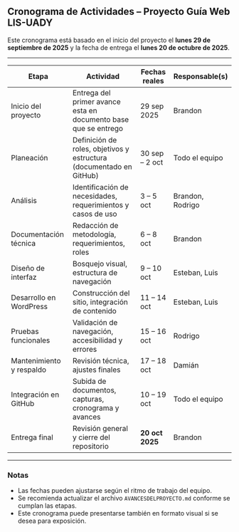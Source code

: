 ## Cronograma de Actividades – Proyecto Guía Web LIS-UADY

Este cronograma está basado en el inicio del proyecto el **lunes 29 de septiembre de 2025** y la fecha de entrega el **lunes 20 de octubre de 2025**.

---

| **Etapa** | **Actividad** | **Fechas reales** | **Responsable(s)** |
|-----------|----------------|-------------------|---------------------|
| Inicio del proyecto | Entrega del primer avance esta en documento base que se entrego | 29 sep 2025 | Brandon |
| Planeación | Definición de roles, objetivos y estructura (documentado en GitHub) | 30 sep – 2 oct | Todo el equipo |
| Análisis | Identificación de necesidades, requerimientos y casos de uso | 3 – 5 oct | Brandon, Rodrigo |
| Documentación técnica | Redacción de metodología, requerimientos, roles | 6 – 8 oct | Brandon |
| Diseño de interfaz | Bosquejo visual, estructura de navegación | 9 – 10 oct | Esteban, Luis |
| Desarrollo en WordPress | Construcción del sitio, integración de contenido | 11 – 14 oct | Esteban, Luis |
| Pruebas funcionales | Validación de navegación, accesibilidad y errores | 15 – 16 oct | Rodrigo |
| Mantenimiento y respaldo | Revisión técnica, ajustes finales | 17 – 18 oct | Damián |
| Integración en GitHub | Subida de documentos, capturas, cronograma y avances | 10 – 19 oct | Todo el equipo |
| Entrega final | Revisión general y cierre del repositorio | **20 oct 2025** | Brandon |

---

### Notas

- Las fechas pueden ajustarse según el ritmo de trabajo del equipo.  
- Se recomienda actualizar el archivo `AVANCESDELPROYECTO.md` conforme se cumplan las etapas.  
- Este cronograma puede presentarse también en formato visual si se desea para exposición.




